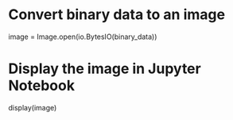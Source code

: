 # Convert binary data to an image
image = Image.open(io.BytesIO(binary_data))

# Display the image in Jupyter Notebook
display(image)
